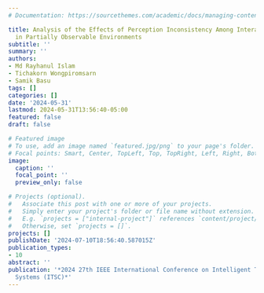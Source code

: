 ```yaml
---
# Documentation: https://sourcethemes.com/academic/docs/managing-content/

title: Analysis of the Effects of Perception Inconsistency Among Interacting Vehicles
  in Partially Observable Environments
subtitle: ''
summary: ''
authors:
- Md Rayhanul Islam
- Tichakorn Wongpiromsarn
- Samik Basu
tags: []
categories: []
date: '2024-05-31'
lastmod: 2024-05-31T13:56:40-05:00
featured: false
draft: false

# Featured image
# To use, add an image named `featured.jpg/png` to your page's folder.
# Focal points: Smart, Center, TopLeft, Top, TopRight, Left, Right, BottomLeft, Bottom, BottomRight.
image:
  caption: ''
  focal_point: ''
  preview_only: false

# Projects (optional).
#   Associate this post with one or more of your projects.
#   Simply enter your project's folder or file name without extension.
#   E.g. `projects = ["internal-project"]` references `content/project/deep-learning/index.md`.
#   Otherwise, set `projects = []`.
projects: []
publishDate: '2024-07-10T18:56:40.587015Z'
publication_types:
- 10
abstract: ''
publication: '*2024 27th IEEE International Conference on Intelligent Transportation
  Systems (ITSC)*'
---
```


